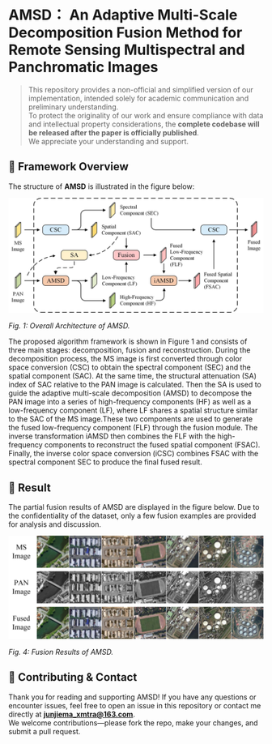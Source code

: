 # AMSD： An Adaptive Multi-Scale Decomposition Fusion Method for Remote Sensing Multispectral and Panchromatic Images

> This repository provides a non-official and simplified version of our implementation, intended solely for academic communication and preliminary understanding.  
> To protect the originality of our work and ensure compliance with data and intellectual property considerations, the **complete codebase will be released after the paper is officially published**.  
> We appreciate your understanding and support.


## 🔹 Framework Overview

The structure of **AMSD** is illustrated in the figure below:

![image](https://github.com/Wohaizainuli/An-Adaptive-Multi-Scale-Decomposition-Fusion-Method/blob/main/Figure/1.jpg)

*Fig. 1: Overall Architecture of AMSD.*

The proposed algorithm framework is shown in Figure 1 and consists of three main stages: decomposition, fusion and reconstruction. During the decomposition process, the MS image is first converted through color space conversion (CSC) to obtain the spectral component (SEC) and the spatial component (SAC). At the same time, the structural attenuation (SA) index of SAC relative to the PAN image is calculated. Then the SA is used to guide the adaptive multi-scale decomposition (AMSD) to decompose the PAN image into a series of high-frequency components (HF) as well as a low-frequency component (LF), where LF shares a spatial structure similar to the SAC of the MS image.These two components are used to generate the fused low-frequency component (FLF) through the fusion module. The inverse transformation iAMSD then combines the FLF with the high-frequency components to reconstruct the fused spatial component (FSAC). Finally, the inverse color space conversion (iCSC) combines FSAC with the spectral component SEC to produce the final fused result.



## 🔹 Result
The partial fusion results of AMSD are displayed in the figure below. Due to the confidentiality of the dataset, only a few fusion examples are provided for analysis and discussion.

![image](https://github.com/Wohaizainuli/An-Adaptive-Multi-Scale-Decomposition-Fusion-Method/blob/main/Figure/r.jpg)

*Fig. 4: Fusion Results of AMSD.*



## 🔹 Contributing & Contact

Thank you for reading and supporting AMSD! If you have any questions or encounter issues, feel free to open an issue in this repository or contact me directly at **junjiema_xmtra@163.com**.    
We welcome contributions—please fork the repo, make your changes, and submit a pull request.
